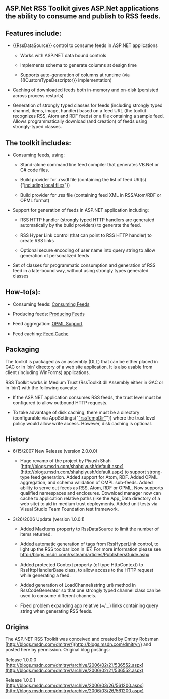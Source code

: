 ## ASP.Net RSS Toolkit gives ASP.Net applications the ability to consume and publish to RSS feeds.



## Features include:

* {{RssDataSource}} control to consume feeds in ASP.NET applications

	* Works with ASP.NET data bound controls

	* Implements schema to generate columns at design time

	* Supports auto-generation of columns at runtime (via {{ICustomTypeDescriptor}} implementation)

* Caching of downloaded feeds both in-memory and on-disk (persisted across process restarts)

* Generation of strongly typed classes for feeds (including strongly typed channel, items, image, handler) based on a feed URL (the toolkit recognizes RSS, Atom and RDF feeds) or a file containing a sample feed. Allows programmatically download (and creation) of feeds using strongly-typed classes.

## The toolkit includes:

* Consuming feeds, using:

	* Stand-alone command line feed compiler that generates VB.Net or C# code files.

	* Build provider for .rssdl file (containing the list of feed URI(s) {"[including local files](including-local-files)"})

	* Build provider for .rss file (containing feed XML in RSS/Atom/RDF or OPML format)

* Support for generation of feeds in ASP.NET application including:

	* RSS HTTP handler (strongly typed HTTP handlers are generated automatically by the build providers) to generate the feed.

	* RSS Hyper Link control (that can point to RSS HTTP handler) to create RSS links

	* Optional secure encoding of user name into query string to allow generation of personalized feeds

* Set of classes for programmatic consumption  and generation of RSS feed in a late-bound way, without using strongly types generated classes

## How-to(s):

* Consuming feeds: [Consuming Feeds](Consuming-Feeds)

* Producing feeds: [Producing Feeds](Producing-Feeds)

* Feed aggregation: [OPML Support](OPML-Support)

* Feed caching: [Feed Cache](Feed-Cache)

## Packaging

The toolkit is packaged as an assembly (DLL) that can be either placed in GAC or in ‘bin’ directory of a web site application.  It is also usable from client (including WinForms) applications.

RSS Toolkit works in Medium Trust (RssToolkit.dll Assembly either in GAC or in ‘bin’) with the following caveats:

* If the ASP.NET application consumes RSS feeds, the trust level must be configured to allow outbound HTTP requests.

* To take advantage of disk caching, there must be a directory (configurable via AppSettings{"["rssTempDir"](_rssTempDir_)"}) where the trust level policy would allow write access.  However, disk caching is optional.

## History

* 6/15/2007 New Release (version 2.0.0.0)

	* Huge revamp of the project by Piyush Shah [http://blogs.msdn.com/shahpiyush/default.aspx](http://blogs.msdn.com/shahpiyush/default.aspx) to support strong-type feed generation. Added support for Atom, RDF. Added OPML aggregation, and schema validation of OMPL sub-feeds. Added ability to serve out feeds as RSS, Atom, RDF or OPML. Now supports qualified namespaces and enclosures. Download manager now can cache to application relative paths  (like the App_Data directory of a web site) to aid in medium trust deployments. Added unit tests via Visual Studio Team Foundation test framework.

* 3/26/2006 Update (version 1.0.0.1)

	* Added MaxItems property to RssDataSource to limit the number of items returned.

	* Added automatic generation of <link> tags from RssHyperLink control, to light up the RSS toolbar icon in IE7. For more information please see http://blogs.msdn.com/rssteam/articles/PublishersGuide.aspx

	* Added protected Context property (of type HttpContext) to RssHttpHandlerBase class, to allow access to the HTTP request while generating a feed.

	* Added generation of LoadChannel(string url) method in RssCodeGenerator so that one strongly typed channel class can be used to consume different channels.

	* Fixed problem expanding app relative (~/…) links containing query string when generating RSS feeds.

## Origins

The ASP.NET RSS Toolkit was conceived and created by Dmitry Robsman [http://blogs.msdn.com/dmitryr/](http://blogs.msdn.com/dmitryr/) and posted here by permission. Original blog postings:

Release 1.0.0.0 [http://blogs.msdn.com/dmitryr/archive/2006/02/21/536552.aspx](http://blogs.msdn.com/dmitryr/archive/2006/02/21/536552.aspx)

Release 1.0.0.1 [http://blogs.msdn.com/dmitryr/archive/2006/03/26/561200.aspx](http://blogs.msdn.com/dmitryr/archive/2006/03/26/561200.aspx)


